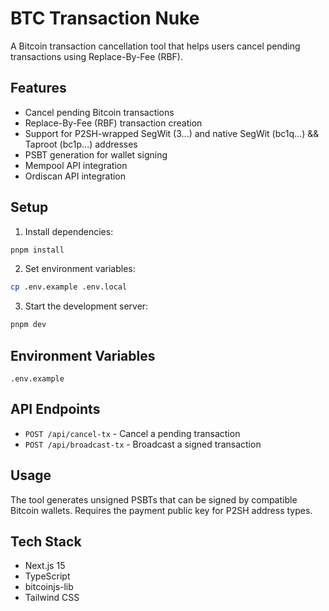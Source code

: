 # BTC Transaction Nuke

A Bitcoin transaction cancellation tool that helps users cancel pending transactions using Replace-By-Fee (RBF).

## Features

- Cancel pending Bitcoin transactions
- Replace-By-Fee (RBF) transaction creation
- Support for P2SH-wrapped SegWit (3...) and native SegWit (bc1q...) && Taproot (bc1p...) addresses
- PSBT generation for wallet signing
- Mempool API integration
- Ordiscan API integration

## Setup

1. Install dependencies:

```bash
pnpm install
```

2. Set environment variables:

```bash
cp .env.example .env.local
```

3. Start the development server:

```bash
pnpm dev
```

## Environment Variables

```
.env.example
```

## API Endpoints

- `POST /api/cancel-tx` - Cancel a pending transaction
- `POST /api/broadcast-tx` - Broadcast a signed transaction

## Usage

The tool generates unsigned PSBTs that can be signed by compatible Bitcoin wallets. Requires the payment public key for P2SH address types.

## Tech Stack

- Next.js 15
- TypeScript
- bitcoinjs-lib
- Tailwind CSS
